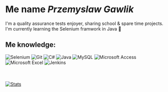 # Me name  *Przemyslaw Gawlik*
I'm a quality assurance tests enjoyer, sharing school & spare time projects.
</br>
 I'm currently learning the Selenium framwork in Java 🥒
## Me knowledge:
![Selenium](https://img.shields.io/badge/-selenium-%43B02A?style=for-the-badge&logo=selenium&logoColor=white)
![Git](https://img.shields.io/badge/git-%23F05033.svg?style=for-the-badge&logo=git&logoColor=white)
![C#](https://img.shields.io/badge/c%23-%23239120.svg?style=for-the-badge&logo=csharp&logoColor=white)
![Java](https://img.shields.io/badge/java-%23ED8B00.svg?style=for-the-badge&logo=openjdk&logoColor=white)
![MySQL](https://img.shields.io/badge/mysql-4479A1.svg?style=for-the-badge&logo=mysql&logoColor=white)
![Microsoft Access](https://img.shields.io/badge/Microsoft_Access-A4373A?style=for-the-badge&logo=microsoft-access&logoColor=white)
![Microsoft Excel](https://img.shields.io/badge/Microsoft_Excel-217346?style=for-the-badge&logo=microsoft-excel&logoColor=white)
![Jenkins](https://img.shields.io/badge/jenkins-%232C5263.svg?style=for-the-badge&logo=jenkins&logoColor=white)
</br>
</br>
</br>
</br>
[![Stats](https://github-readme-stats.vercel.app/api?username=Pschemek03&hide_icons=true&theme=dark#gh-dark-mode-only)](https://github.com/anuraghazra/github-readme-stats#gh-dark-mode-only)
